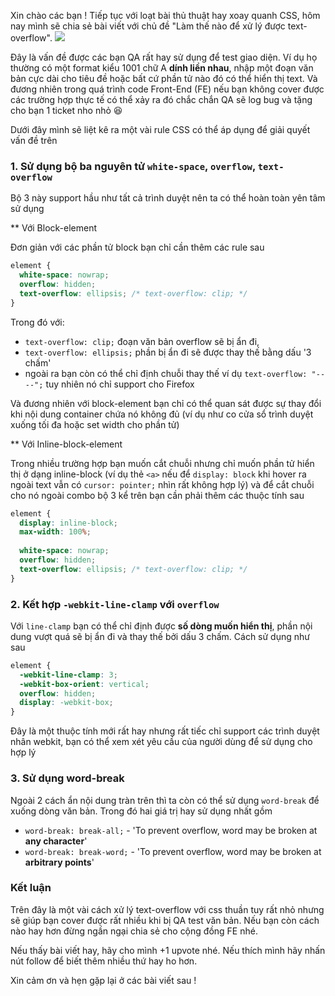 Xin chào các bạn ! Tiếp tục với loạt bài thủ thuật hay xoay quanh CSS, hôm nay mình sẽ chia sẻ bài viết với chủ đề "Làm thế nào để xử lý được text-overflow".
![](https://images.viblo.asia/7080d152-cc57-4925-93dd-83d889ee3a56.png)

Đây là vấn đề được các bạn QA rất hay sử dụng để test giao diện. Ví dụ họ thường có một format kiểu 1001 chữ A **dính liền nhau**, nhập một đoạn văn bản cực dài cho tiêu đề hoặc bất cứ phần tử nào đó có thể hiển thị text. Và đương  nhiên trong quá trình code Front-End (FE) nếu bạn không cover được các trường hợp thực tế có thể xảy ra đó chắc chắn QA sẽ log bug và tặng cho bạn 1 ticket nho nhỏ :laughing:

Dưới đây mình sẽ liệt kê ra một vài rule CSS có thể áp dụng để giải quyết vấn đề trên

### 1. Sử dụng bộ ba nguyên tử `white-space`,  `overflow`, `text-overflow`

Bộ 3 này support hầu như tất cả trình duyệt nên ta có thể hoàn toàn yên tâm sử dụng

** Với Block-element

Đơn giản với các phần tử block bạn chỉ cần thêm các rule sau

```css
element {
  white-space: nowrap; 
  overflow: hidden;
  text-overflow: ellipsis; /* text-overflow: clip; */
}
```

Trong đó với: 
* `text-overflow: clip;` đoạn văn bản overflow sẽ bị ẩn đi,
* `text-overflow: ellipsis;` phần bị ẩn đi sẽ được thay thế bằng dấu '3 chấm'
* ngoài ra bạn còn có thể chỉ định chuỗi thay thế ví dụ `text-overflow: "----";` tuy nhiên nó chỉ support cho Firefox

Và đương nhiên với block-element bạn chỉ có thể quan sát được sự thay đổi khi nội dung container chứa nó không đủ (ví dụ như co cửa sổ trình duyệt xuống tối đa hoặc set width cho phần tử)

** Với Inline-block-element

Trong nhiều trường hợp bạn muốn cắt chuỗi nhưng chỉ muốn phần tử hiển thị ở dạng inline-block (ví dụ thẻ `<a>` nếu để `display: block` khi hover ra ngoài text vẫn có `cursor: pointer;` nhìn rất không hợp lý) và để cắt chuỗi cho nó ngoài combo bộ 3 kể trên bạn cần phải thêm các thuộc tính sau

```css
element {
  display: inline-block;
  max-width: 100%;
  
  white-space: nowrap; 
  overflow: hidden;
  text-overflow: ellipsis; /* text-overflow: clip; */
}
```

### 2. Kết hợp `-webkit-line-clamp` với `overflow`

Với `line-clamp` bạn có thể chỉ định được **số dòng muốn hiển thị**, phần nội dung vượt quá sẽ bị ẩn đi và thay thế bởi dấu 3 chấm. Cách sử dụng như sau

```css
element {
  -webkit-line-clamp: 3;
  -webkit-box-orient: vertical;
  overflow: hidden;
  display: -webkit-box;
}
```
Đây là một thuộc tính mới rất hay nhưng rất tiếc chỉ support các trình duyệt nhân webkit, bạn có thể xem xét yêu cầu của người dùng để sử dụng cho hợp lý

### 3. Sử dụng word-break

Ngoài 2 cách ẩn nội dung tràn trên thì ta còn có thể sử dụng `word-break` để xuống dòng văn bản. Trong đó hai giá trị hay sử dụng nhất gồm

* `word-break: break-all;` - 'To prevent overflow, word may be broken at **any character**'
* `word-break: break-word;` - 'To prevent overflow, word may be broken at **arbitrary points**'

### Kết luận

Trên đây là một vài cách xử lý text-overflow với css thuần tuy rất nhỏ nhưng sẽ giúp bạn cover được rất nhiều khi bị QA test văn bản. Nếu bạn còn cách nào hay hơn đừng ngần ngại chia sẻ cho cộng đồng FE nhé.

Nếu thấy bài viết hay, hãy cho mình +1 upvote nhé. Nếu thích mình hãy nhấn nút follow để biết thêm nhiều thứ hay ho hơn. 

Xin cảm ơn và hẹn gặp lại ở các bài viết sau !